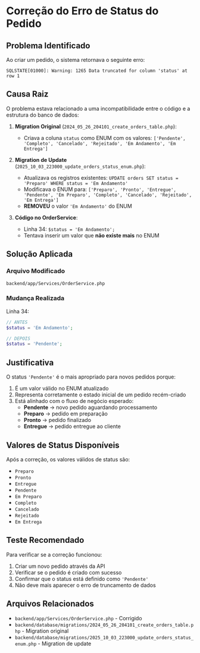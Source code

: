 # Correção do Erro de Status do Pedido

## Problema Identificado

Ao criar um pedido, o sistema retornava o seguinte erro:

```
SQLSTATE[01000]: Warning: 1265 Data truncated for column 'status' at row 1
```

## Causa Raiz

O problema estava relacionado a uma incompatibilidade entre o código e a estrutura do banco de dados:

1. **Migration Original** (`2024_05_26_204101_create_orders_table.php`):
   - Criava a coluna `status` como ENUM com os valores: `['Pendente', 'Completo', 'Cancelado', 'Rejeitado', 'Em Andamento', 'Em Entrega']`

2. **Migration de Update** (`2025_10_03_223000_update_orders_status_enum.php`):
   - Atualizava os registros existentes: `UPDATE orders SET status = 'Preparo' WHERE status = 'Em Andamento'`
   - Modificava o ENUM para: `['Preparo', 'Pronto', 'Entregue', 'Pendente', 'Em Preparo', 'Completo', 'Cancelado', 'Rejeitado', 'Em Entrega']`
   - **REMOVEU** o valor `'Em Andamento'` do ENUM

3. **Código no OrderService**:
   - Linha 34: `$status = 'Em Andamento';`
   - Tentava inserir um valor que **não existe mais** no ENUM

## Solução Aplicada

### Arquivo Modificado
`backend/app/Services/OrderService.php`

### Mudança Realizada
Linha 34:
```php
// ANTES
$status = 'Em Andamento';

// DEPOIS  
$status = 'Pendente';
```

## Justificativa

O status `'Pendente'` é o mais apropriado para novos pedidos porque:

1. É um valor válido no ENUM atualizado
2. Representa corretamente o estado inicial de um pedido recém-criado
3. Está alinhado com o fluxo de negócio esperado:
   - **Pendente** → novo pedido aguardando processamento
   - **Preparo** → pedido em preparação
   - **Pronto** → pedido finalizado
   - **Entregue** → pedido entregue ao cliente

## Valores de Status Disponíveis

Após a correção, os valores válidos de status são:

- `Preparo`
- `Pronto`
- `Entregue`
- `Pendente`
- `Em Preparo`
- `Completo`
- `Cancelado`
- `Rejeitado`
- `Em Entrega`

## Teste Recomendado

Para verificar se a correção funcionou:

1. Criar um novo pedido através da API
2. Verificar se o pedido é criado com sucesso
3. Confirmar que o status está definido como `'Pendente'`
4. Não deve mais aparecer o erro de truncamento de dados

## Arquivos Relacionados

- `backend/app/Services/OrderService.php` - Corrigido
- `backend/database/migrations/2024_05_26_204101_create_orders_table.php` - Migration original
- `backend/database/migrations/2025_10_03_223000_update_orders_status_enum.php` - Migration de update
